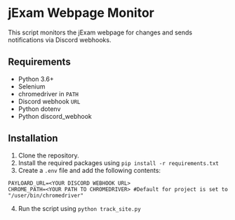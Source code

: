 # jExam Webpage Monitor
This script monitors the jExam webpage for changes and sends notifications via Discord webhooks.

## Requirements
- Python 3.6+
- Selenium
- chromedriver in `PATH`
- Discord webhook `URL`
- Python dotenv
- Python discord_webhook

## Installation
1. Clone the repository.
2. Install the required packages using `pip install -r requirements.txt` 
3. Create a `.env` file and add the following contents:

```env
PAYLOARD_URL=<YOUR DISCORD WEBHOOK URL>
CHROME_PATH=<YOUR PATH TO CHROMEDRIVER> #Default for project is set to "/user/bin/chromedriver"
```

4. Run the script using `python track_site.py`
